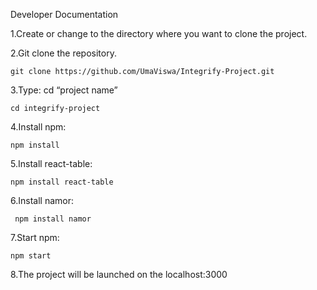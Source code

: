 Developer Documentation 

1.Create or change to the directory where you want to clone the project.

2.Git clone the repository.
  
    git clone https://github.com/UmaViswa/Integrify-Project.git

3.Type: cd “project name”

    cd integrify-project

4.Install npm:

    npm install

5.Install react-table:

    npm install react-table

6.Install namor:

     npm install namor
    
7.Start npm:
  
    npm start 

8.The project will be launched on the localhost:3000
